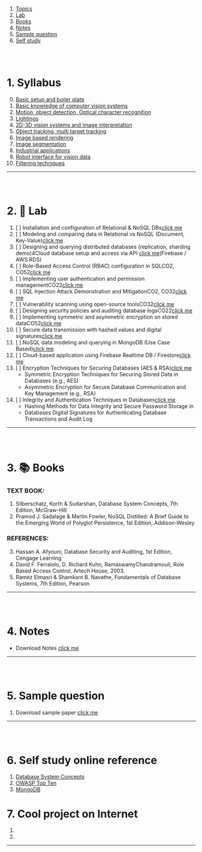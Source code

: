 1. [Topics](#1)
2. [Lab](#2)
3. [Books](#3)
4. [Notes](#4)
5. [Sample question](#5)
6. [Self study](#6)

<br>
<br>

# 1. Syllabus<a id='1'></a>

0. [Basic setup and boiler plate](<assets/syllabus/00 topic.md>)
1. [Basic knowledge of computer vision systems](<assets/syllabus/01 topic.md>)
1. [Motion, object detection, Optical character recognition](<assets/syllabus/02 topic.md>)
1. [Lightings](<assets/syllabus/03 topic.md>)
1. [2D-3D vision systems and image interpretation](<assets/syllabus/04 topic.md>)
1. [Object tracking, multi target tracking](<assets/syllabus/05 topic.md>)
1. [Image based rendering](<assets/syllabus/06 topic.md>)
1. [Image segmentation](<assets/syllabus/07 topic.md>)
1. [Industrial applications](<assets/syllabus/08 topic.md>)
1. [Robot interface for vision data](<assets/syllabus/09 topic.md>)
1. [Filtering techniques](<assets/syllabus/10 topic.md>)

---

<br>
<br>

# 2. 🧪 Lab<a id='2'></a>

1. [ ] Installation and configuration of Relational & NoSQL DBs[click me]()
1. [ ] Modeling and comparing data in Relational vs NoSQL (Document, Key-Value)[click me]()
1. [ ] Designing and querying distributed databases (replication, sharding demo)4Cloud database setup and access via API [click me]()(Firebase / AWS RDS)
1. [ ] Role-Based Access Control (RBAC) configuration in SQLCO2, CO52[click me]()
1. [ ] Implementing user authentication and permission managementCO22[click me]()
1. [ ] SQL Injection Attack Demonstration and MitigationCO2, CO32[click me]()
1. [ ] Vulnerability scanning using open-source toolsCO32[click me]()
1. [ ] Designing security policies and auditing database logsCO22[click me]()
1. [ ] Implementing symmetric and asymmetric encryption on stored dataCO52[click me]()
1. [ ] Secure data transmission with hashed values and digital signatures[click me]()
1. [ ] NoSQL data modeling and querying in MongoDB (Use Case Based)[click me]()
1. [ ] Cloud-based application using Firebase Realtime DB / Firestore[click me]()
1. [ ] Encryption Techniques for Securing Databases (AES & RSA)[click me]()
    - Symmetric Encryption Techniques for Securing Stored Data in Databases (e.g., AES)
    - Asymmetric Encryption for Secure Database Communication and Key Management (e.g., RSA)
1. [ ] Integrity and Authentication Techniques in Databases[click me]()
    - Hashing Methods for Data Integrity and Secure Password Storage in
    - Databases Digital Signatures for Authenticating Database Transactions and Audit Log
---

<br>
<br>

# 3. 📚 Books<a id='3'></a>

### TEXT BOOK:
1. Silberschatz, Korth & Sudarshan, Database System Concepts, 7th Edition, McGraw-Hill
2. Pramod J. Sadalage & Martin Fowler, NoSQL Distilled: A Brief Guide to the Emerging World of Polyglot
Persistence, 1st Edition, Addison-Wesley

### REFERENCES:
3. Hassan A. Afyouni, Database Security and Auditing, 1st Edition, Cengage Learning
4. David F. Ferraiolo, D. Richard Kuhn, RamaswamyChandramouli, Role Based
Access Control, Artech House, 2003.
5. Ramez Elmasri & Shamkant B. Navathe, Fundamentals of Database Systems, 7th Edition, Pearson

---

<br>
<br>

# 4. Notes<a id='4'></a>

- Download Notes [click me]()

---

<br>
<br>

# 5. Sample question<a id='5'></a>

1. Download sample paper [click me]()

---

<br>
<br>

# 6. Self study online reference<a id='6'></a>

1. [Database System Concepts](https://db-book.com)
2. [OWASP Top Ten](https://owasp.org/www-project-top-ten/)
3. [MongoDB](https://www.mongodb.com/docs/manual/)


# 7. Cool project on Internet

1. []()
1. []()

---